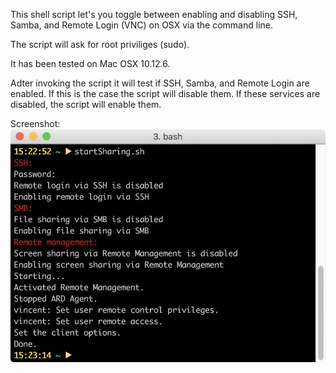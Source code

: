 This shell script let's you toggle between enabling and disabling SSH, Samba, and Remote Login (VNC) on OSX via the command line.

The script will ask for root priviliges (sudo).

It has been tested on Mac OSX 10.12.6.

Adter invoking the script it will test if SSH, Samba, and Remote Login are enabled. If this is the case the script will disable them. If these services are disabled, the script will enable them.

Screenshot:
![screenshot](startSharing.png)
